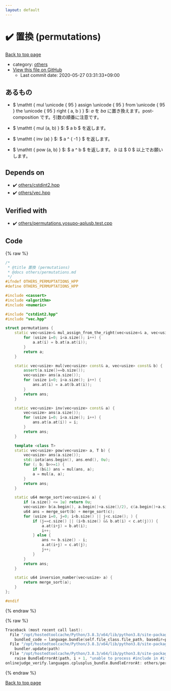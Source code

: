 ```yaml
---
layout: default
---
```


<!-- mathjax config similar to math.stackexchange -->
<script type="text/javascript" async
  src="https://cdnjs.cloudflare.com/ajax/libs/mathjax/2.7.5/MathJax.js?config=TeX-MML-AM_CHTML">
</script>
<script type="text/x-mathjax-config">
  MathJax.Hub.Config({
    TeX: { equationNumbers: { autoNumber: "AMS" }},
    tex2jax: {
      inlineMath: [ ['$','$'] ],
      processEscapes: true
    },
    "HTML-CSS": { matchFontHeight: false },
    displayAlign: "left",
    displayIndent: "2em"
  });
</script>

<script type="text/javascript" src="https://cdnjs.cloudflare.com/ajax/libs/jquery/3.4.1/jquery.min.js"></script>
<script src="https://cdn.jsdelivr.net/npm/jquery-balloon-js@1.1.2/jquery.balloon.min.js" integrity="sha256-ZEYs9VrgAeNuPvs15E39OsyOJaIkXEEt10fzxJ20+2I=" crossorigin="anonymous"></script>
<script type="text/javascript" src="../../assets/js/copy-button.js"></script>
<link rel="stylesheet" href="../../assets/css/copy-button.css" />


# :heavy_check_mark: 置換 (permutations)

<a href="../../index.html">Back to top page</a>

* category: <a href="../../index.html#5e2bab0ecb94c4ea40777733195abe1b">others</a>
* <a href="{{ site.github.repository_url }}/blob/master/others/permutations.hpp">View this file on GitHub</a>
    - Last commit date: 2020-05-27 03:31:33+09:00




## あるもの

- $ \mathtt { mul \unicode { 95 } assign \unicode { 95 } from \unicode { 95 } the \unicode { 95 } right ( a, b ) } $:
<var> a </var> を <var> ba </var> に置き換えます。post-composition です。引数の順番に注意です。

- $ \mathtt { mul (a, b) } $: $ a b $ を返します。

- $ \mathtt { inv (a) } $: $ a ^ { -1 } $ を返します。

- $ \mathtt { pow (a, b) } $: $ a ^ b $ を返します。<var> b </var> は $ 0 $ 以上でお願いします。


## Depends on

* :heavy_check_mark: <a href="cstdint2.hpp.html">others/cstdint2.hpp</a>
* :heavy_check_mark: <a href="vec.hpp.html">others/vec.hpp</a>


## Verified with

* :heavy_check_mark: <a href="../../verify/others/permutations.yosupo-aplusb.test.cpp.html">others/permutations.yosupo-aplusb.test.cpp</a>


## Code

<a id="unbundled"></a>
{% raw %}
```cpp
/*
 * @title 置換 (permutations)
 * @docs others/permutations.md
 */
#ifndef OTHERS_PERMUPTATIONS_HPP
#define OTHERS_PERMUPTATIONS_HPP

#include <cassert>
#include <algorithm>
#include <numeric>

#include "cstdint2.hpp"
#include "vec.hpp"

struct permutations {
    static vec<usize>& mul_assign_from_the_right(vec<usize>& a, vec<usize> const& b) {
        for (usize i=0; i<a.size(); i++) {
            a.at(i) = b.at(a.at(i));
        }
        return a;
    }

    static vec<usize> mul(vec<usize> const& a, vec<usize> const& b) {
        assert(a.size()==b.size());
        vec<usize> ans(a.size());
        for (usize i=0; i<a.size(); i++) {
            ans.at(i) = a.at(b.at(i));
        }
        return ans;
    }

    static vec<usize> inv(vec<usize> const& a) {
        vec<usize> ans(a.size());
        for (usize i=0; i<a.size(); i++) {
            ans.at(a.at(i)) = i;
        }
        return ans;
    }

    template <class T>
    static vec<usize> pow(vec<usize> a, T b) {
        vec<usize> ans(a.size());
        std::iota(ans.begin(), ans.end(), 0u);
        for (; b; b>>=1) {
            if (b&1) ans = mul(ans, a);
            a = mul(a, a);
        }
        return ans;
    }

    static u64 merge_sort(vec<usize>& a) {
        if (a.size() <= 1u) return 0u;
        vec<usize> b(a.begin(), a.begin()+a.size()/2), c(a.begin()+a.size()/2, a.end());
        u64 ans = merge_sort(b) + merge_sort(c);
        for (usize i=0, j=0; i<b.size() || j<c.size(); ) {
            if (j==c.size() || (i<b.size() && b.at(i) < c.at(j))) {
                a.at(i+j) = b.at(i);
                i++;
            } else {
                ans += b.size() - i;
                a.at(i+j) = c.at(j);
                j++;
            }
        }
        return ans;
    }

    static u64 inversion_number(vec<usize> a) {
        return merge_sort(a);
    }
};

#endif


```
{% endraw %}

<a id="bundled"></a>
{% raw %}
```cpp
Traceback (most recent call last):
  File "/opt/hostedtoolcache/Python/3.8.3/x64/lib/python3.8/site-packages/onlinejudge_verify/docs.py", line 349, in write_contents
    bundled_code = language.bundle(self.file_class.file_path, basedir=pathlib.Path.cwd())
  File "/opt/hostedtoolcache/Python/3.8.3/x64/lib/python3.8/site-packages/onlinejudge_verify/languages/cplusplus.py", line 185, in bundle
    bundler.update(path)
  File "/opt/hostedtoolcache/Python/3.8.3/x64/lib/python3.8/site-packages/onlinejudge_verify/languages/cplusplus_bundle.py", line 306, in update
    raise BundleErrorAt(path, i + 1, "unable to process #include in #if / #ifdef / #ifndef other than include guards")
onlinejudge_verify.languages.cplusplus_bundle.BundleErrorAt: others/permutations.hpp: line 12: unable to process #include in #if / #ifdef / #ifndef other than include guards

```
{% endraw %}

<a href="../../index.html">Back to top page</a>

